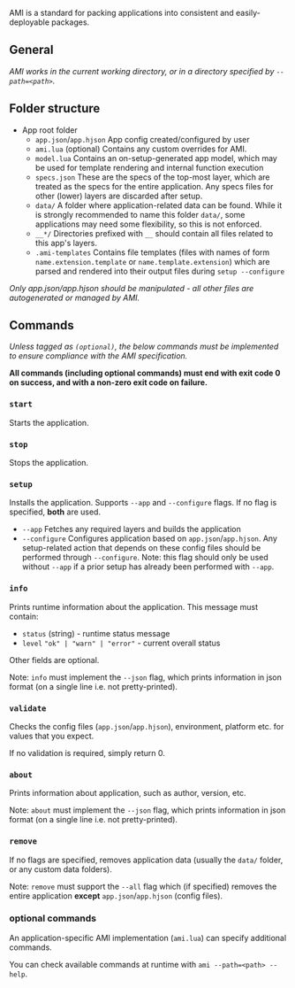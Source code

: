 AMI is a standard for packing applications into consistent and easily-deployable packages.

## General
*AMI works in the current working directory, or in a directory specified by `--path=<path>`.*

## Folder structure
- App root folder
  - `app.json`/`app.hjson`
    App config created/configured by user
  - `ami.lua` (optional)
    Contains any custom overrides for AMI.
  - `model.lua`
    Contains an on-setup-generated app model, which may be used for template rendering and internal function execution
  - `specs.json`
    These are the specs of the top-most layer, which are treated as the specs for the entire application. Any specs files for other (lower) layers are discarded after setup.
  - `data/`
    A folder where application-related data can be found. While it is strongly recommended to name this folder `data/`, some applications may need some flexibility, so this is not enforced.
  - `__*/`
    Directories prefixed with `__` should contain all files related to this app's layers.
  - `.ami-templates`
    Contains file templates (files with names of form `name.extension.template` or `name.template.extension`) which are parsed and rendered into their output files during `setup --configure`

*Only app.json/app.hjson should be manipulated - all other files are autogenerated or managed by AMI.*

## Commands

*Unless tagged as `(optional)`, the below commands must be implemented to ensure compliance with the AMI specification.*

**All commands (including optional commands) must end with exit code 0 on success, and with a non-zero exit code on failure.**

### `start`
Starts the application.

### `stop`
Stops the application.

### `setup`
Installs the application. Supports `--app` and `--configure` flags. If no flag is specified, **both** are used.
* `--app`
  Fetches any required layers and builds the application
* `--configure`
  Configures application based on `app.json`/`app.hjson`. Any setup-related action that depends on these config files should be performed through `--configure`. Note: this flag should only be used without `--app` if a prior setup has already been performed with `--app`.

### `info`
Prints runtime information about the application. This message must contain:
* `status`
  (string) - runtime status message
* `level`
  `"ok" | "warn" | "error"` - current overall status

Other fields are optional.

Note: `info` must implement the `--json` flag, which prints information in json format (on a single line i.e. not pretty-printed).

### `validate`
Checks the config files (`app.json`/`app.hjson`), environment, platform etc. for values that you expect.

If no validation is required, simply return 0.

### `about`
Prints information about application, such as author, version, etc.

Note: `about` must implement the `--json` flag, which prints information in json format (on a single line i.e. not pretty-printed).

### `remove`
If no flags are specified, removes application data (usually the `data/` folder, or any custom data folders).

Note: `remove` must support the `--all` flag which (if specified) removes the entire application **except** `app.json`/`app.hjson` (config files).

### optional commands
An application-specific AMI implementation (`ami.lua`) can specify additional commands.

You can check available commands at runtime with `ami --path=<path> --help`. 